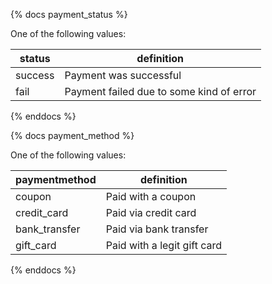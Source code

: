 {% docs payment_status %}
	
One of the following values: 

| status         | definition                                       |
|----------------|--------------------------------------------------|
| success        | Payment was successful                           |
| fail           | Payment failed due to some kind of error         |

{% enddocs %}

{% docs payment_method %}
	
One of the following values: 

| paymentmethod  | definition                                       |
|----------------|--------------------------------------------------|
| coupon         | Paid with a coupon                               |
| credit_card    | Paid via credit card                             |
| bank_transfer  | Paid via bank transfer                           |
| gift_card      | Paid with a legit gift card                      |

{% enddocs %}